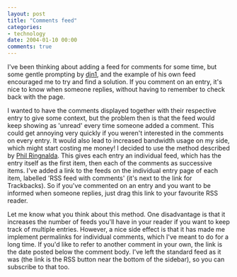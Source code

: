 ```yaml
---
layout: post
title: "Comments feed"
categories:
- technology
date: 2004-01-10 00:00
comments: true
---
```


<p>I've been thinking about adding a feed for comments for some time, but some gentle prompting by <a href="http://cgi.synchrony.plus.com/blog/" title="diachrony">djn1</a>, and the example of his own feed encouraged me to try and find a solution. If you comment on an entry, it's nice to know when someone replies, without having to remember to check back with the page.</p>

<p>I wanted to have the comments displayed together with their respective entry to give some context, but the problem then is that the feed would keep showing as 'unread' every time someone added a comment. This could get annoying very quickly if you weren't interested in the comments on every entry. It would also lead to increased bandwidth usage on my side, which might start costing me money! I decided to use the method described by <a href="http://philringnalda.com/blog/2002/06/rss_feed_for_individual_entries_plus_comments.php" title="phil ringnalda dot com">Phil Ringnalda</a>. This gives each entry an individual feed, which has the entry itself as the first item, then each of the comments as successive items. I've added a link to the feeds on the individual entry page of each item, labelled 'RSS feed with comments' (it's next to the link for Trackbacks). So if you've commented on an entry and you want to be informed when someone replies, just drag this link to your favourite RSS reader.</p>

<p>Let me know what you think about this method. One disadvantage is that it increases the number of feeds you'll have in your reader if you want to keep track of multiple entries. However, a nice side effect is that it has made me implement permalinks for individual comments, which I've meant to do for a long time. If you'd like to refer to another comment in your own, the link is the date posted below the comment body. I've left the standard feed as it was (the link is the RSS button near the bottom of the sidebar), so you can subscribe to that too.</p>
